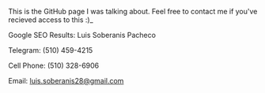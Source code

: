 This is the GitHub page I was talking about. Feel free to contact me if you've recieved access to this :)_

Google SEO Results: Luis Soberanis Pacheco

Telegram: (510) 459-4215

Cell Phone: (510) 328-6906

Email: luis.soberanis28@gmail.com

